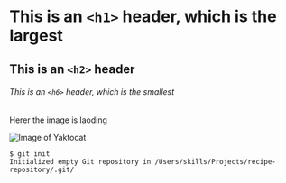 # This is an `<h1>` header, which is the largest

## This is an `<h2>` header

###### This is an `<h6>` header, which is the smallest

Herer the image is laoding 

![Image of Yaktocat](https://octodex.github.com/images/yaktocat.png)

```
$ git init
Initialized empty Git repository in /Users/skills/Projects/recipe-repository/.git/
```
